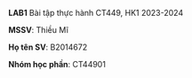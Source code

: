 **LAB1**
Bài tập thực hành CT449, HK1 2023-2024

**MSSV**: Thiều Mĩ

**Họ tên SV**: B2014672

**Nhóm học phần**: CT44901

